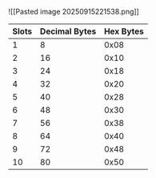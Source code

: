 ![[Pasted image 20250915221538.png]]



|Slots|Decimal Bytes|Hex Bytes|
|---|---|---|
|1|8|0x08|
|2|16|0x10|
|3|24|0x18|
|4|32|0x20|
|5|40|0x28|
|6|48|0x30|
|7|56|0x38|
|8|64|0x40|
|9|72|0x48|
|10|80|0x50|

